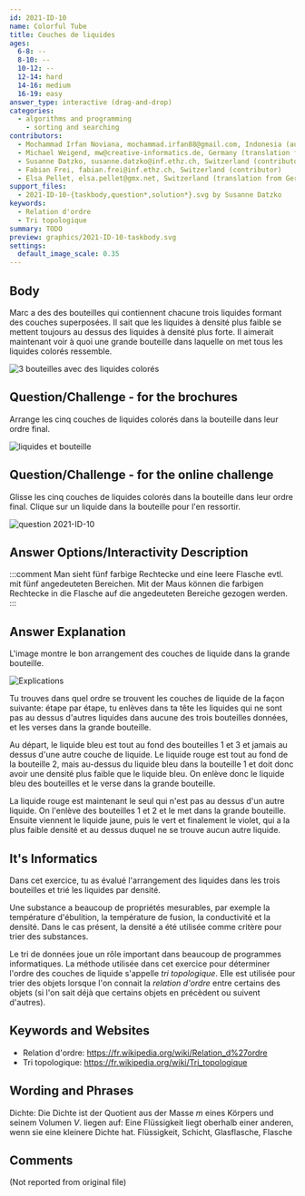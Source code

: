 ```yaml
---
id: 2021-ID-10
name: Colorful Tube
title: Couches de liquides
ages:
  6-8: --
  8-10: --
  10-12: --
  12-14: hard
  14-16: medium
  16-19: easy
answer_type: interactive (drag-and-drop)
categories:
  - algorithms and programming
    - sorting and searching
contributors:
  - Mochammad Irfan Noviana, mochammad.irfan88@gmail.com, Indonesia (author)
  - Michael Weigend, mw@creative-informatics.de, Germany (translation from English into German)
  - Susanne Datzko, susanne.datzko@inf.ethz.ch, Switzerland (contributor, graphics)
  - Fabian Frei, fabian.frei@inf.ethz.ch, Switzerland (contributor)
  - Elsa Pellet, elsa.pellet@gmx.net, Switzerland (translation from German into French)
support_files:
  - 2021-ID-10-{taskbody,question*,solution*}.svg by Susanne Datzko
keywords:
  - Relation d'ordre
  - Tri topologique
summary: TODO
preview: graphics/2021-ID-10-taskbody.svg
settings:
  default_image_scale: 0.35
---
```



## Body

Marc a des des bouteilles qui contiennent chacune trois liquides formant des couches superposées. Il sait que les liquides à densité plus faible se mettent toujours au dessus des liquides à densité plus forte. Il aimerait maintenant voir à quoi une grande bouteille dans laquelle on met tous les liquides colorés ressemble.

![](graphics/2021-ID-10-taskbody.svg "3 bouteilles avec des liquides colorés")


## Question/Challenge - for the brochures

Arrange les cinq couches de liquides colorés dans la bouteille dans leur ordre final. 


![](graphics/2021-ID-10-question.svg "liquides et bouteille")


## Question/Challenge - for the online challenge

Glisse les cinq couches de liquides colorés dans la bouteille dans leur ordre final. Clique sur un liquide dans la bouteille pour l'en ressortir.

![](interactivity/2021-ID-10-question-interactive.svg "question 2021-ID-10")


## Answer Options/Interactivity Description

<!-- empty -->

:::comment
Man sieht fünf farbige Rechtecke und eine leere Flasche evtl. mit fünf angedeuteten Bereichen. Mit der Maus können die farbigen Rechtecke in die Flasche auf die angedeuteten Bereiche gezogen werden.
:::


## Answer Explanation

L'image montre le bon arrangement des couches de liquide dans la grande bouteille.

![](graphics/2021-ID-10-solution-compatible.svg "Explications")

Tu trouves dans quel ordre se trouvent les couches de liquide de la façon suivante: étape par étape, tu enlèves dans ta tête les liquides qui ne sont pas au dessus d'autres liquides dans aucune des trois bouteilles données, et les verses dans la grande bouteille.

Au départ, le liquide bleu est tout au fond des bouteilles 1 et 3 et jamais au dessus d'une autre couche de liquide. Le liquide rouge est tout au fond de la bouteille 2, mais au-dessus du liquide bleu dans la bouteille 1 et doit donc avoir une densité plus faible que le liquide bleu. On enlève donc le liquide bleu des bouteilles et le verse dans la grande bouteille.

La liquide rouge est maintenant le seul qui n'est pas au dessus d'un autre liquide. On l'enlève des bouteilles 1 et 2 et le met dans la grande bouteille. Ensuite viennent le liquide jaune, puis le vert et finalement le violet, qui a la plus faible densité et au dessus duquel ne se trouve aucun autre liquide.


## It's Informatics

Dans cet exercice, tu as évalué l'arrangement des liquides dans les trois bouteilles et trié les liquides par densité.

Une substance a beaucoup de propriétés mesurables, par exemple la température d'ébulition, la température de fusion, la conductivité et la densité. Dans le cas présent, la densité a été utilisée comme critère pour trier des substances.

Le tri de données joue un rôle important dans beaucoup de programmes informatiques. La méthode utilisée dans cet exercice pour déterminer l'ordre des couches de liquide s'appelle _tri topologique_. Elle est utilisée pour trier des objets lorsque l'on connait la _relation d'ordre_ entre certains des objets (si l'on sait déjà que certains objets en précèdent ou suivent d'autres).



## Keywords and Websites

 - Relation d'ordre: https://fr.wikipedia.org/wiki/Relation_d%27ordre
 - Tri topologique: https://fr.wikipedia.org/wiki/Tri_topologique


## Wording and Phrases

Dichte: Die Dichte ist der Quotient aus der Masse $m$ eines Körpers und seinem Volumen $V$.
liegen auf: Eine Flüssigkeit liegt oberhalb einer anderen, wenn sie eine kleinere Dichte hat.
Flüssigkeit, Schicht, Glasflasche, Flasche


## Comments

(Not reported from original file)
